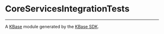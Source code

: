 
# CoreServicesIntegrationTests
---

A [KBase](https://kbase.us) module generated by the [KBase SDK](https://github.com/kbase/kb_sdk).


